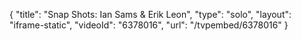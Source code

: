 {
    "title": "Snap Shots: Ian Sams & Erik Leon",
    "type": "solo",
    "layout": "iframe-static",
    "videoId": "6378016",
    "url": "\/tvpembed\/6378016"
}